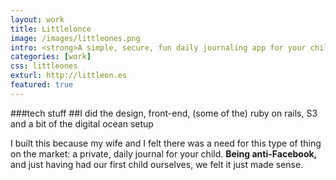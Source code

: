 ```yaml
---
layout: work
title: Littlelonce
image: /images/littleones.png
intro: <strong>A simple, secure, fun daily journaling app for your child.</strong> Just take a photo, add a description to preserve the memories forever, and post it; that&rsquo;s all. A Ruby on Rails app, I designed and built the UI &amp; front-end, and did a fair amount of the Rails work, with a bit o&rsquo; help from a friend.
categories: [work]
css: littleones
exturl: http://littleon.es
featured: true
---
```


###tech stuff
##I did the design, front-end, (some of the) ruby on rails, S3 and a bit of the digital ocean setup

I built this because my wife and I felt there was a need for this type of thing on the market: a private, daily journal for your child. **Being anti-Facebook,** and just having had our first child ourselves, we felt it just made sense.